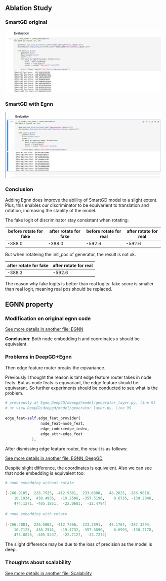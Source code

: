 ## Ablation Study
### SmartGD original

![SmartGD Original](<Screenshot 2025-02-18 at 11.35.13.png>)


### SmartGD with Egnn
![Egnn SmartGD](image-1.png)

### Conclusion
Adding Egnn does improve the ablility of SmartGD model to a slight extent. Plus, this enables our discriminator to be equivarient to translation and rotation, increasing the stablity of the model.

The fake logit of discriminator stay consistant when rotating:

|before rotate for fake|after rotate for fake|before rotate for real|after rotate for real|
|--------------|----------|------|-------|
|-388.0|-388.0|-592.6|-592.6|

But when rotateing the init_pos of generator, the result is not ok.

|after rotate for fake|after rotate for real|
|--------------|----------|
|-388.3|-592.6|

The reason why fake logits is better than real logits: fake score is smaller than real logit, meaning real pos should be replaced.

## EGNN property

### Modification on original egnn code

[See more details in another file: EGNN](../Egnn/visual.md)

**Conclusion:** Both node embedding h and coordinates x should be equivalent.

### Problems in DeepGD+Egnn

Then edge feature router breaks the eqivariance. 

Previously I thought the reason is taht edge feature router takes in node feats. But as node feats is equvariant, the edge feature should be equivarant. So further experiments should be conducted to see what is the problem.

```python
# previously at Egnn_DeepGD/deepgd/model/generator_layer.py, line 93
# or view DeepGD/deepgd/model/generator_layer.py, line 95

edge_feat=self.edge_feat_provider(
                node_feat=node_feat,
                edge_index=edge_index,
                edge_attr=edge_feat
            ),
```

After dismissing edge feature router, the result is as follows:

[See more details in another file: EGNN_DeepGD](../Egnn_DeepGD/visualization/visualization.md)

Despite slight difference, the coordinates is equivalent. Also we can see that node embedding is equivalent too:

```python
# node embedding without rotate

[-266.9105,  226.7525, -412.9301,  233.6808,   48.2025, -286.9818,
    10.1934,  438.4936,  -19.2508, -357.5196,    0.6735, -130.2048,
    474.1271, -405.1861,  -22.0683,  -22.4794]

# node embedding with rotate

[-266.4881,  226.5062, -412.7366,  233.2891,   48.1764, -287.3294,
    10.7125,  438.2541,  -19.1732, -357.6890,    0.6993, -130.2178,
    473.8825, -405.5237,  -22.7127,  -22.7274]
```

The slight difference may be due to the loss of precision as the model is deep.

### Thoughts about scalability

[See more details in another file: Scalability](./scalability.md)

